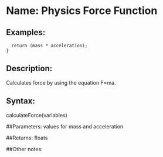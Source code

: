 # Name: Physics Force Function

## Examples:
```float calculateForce(float mass, float acceleration){
  return (mass * acceleration);
}
```

## Description:
Calculates force by using the equation F=ma. 

## Syntax:
calculateForce(variables)

##Parameters: 
values for mass and acceleration

##Returns:
floats

##Other notes:

